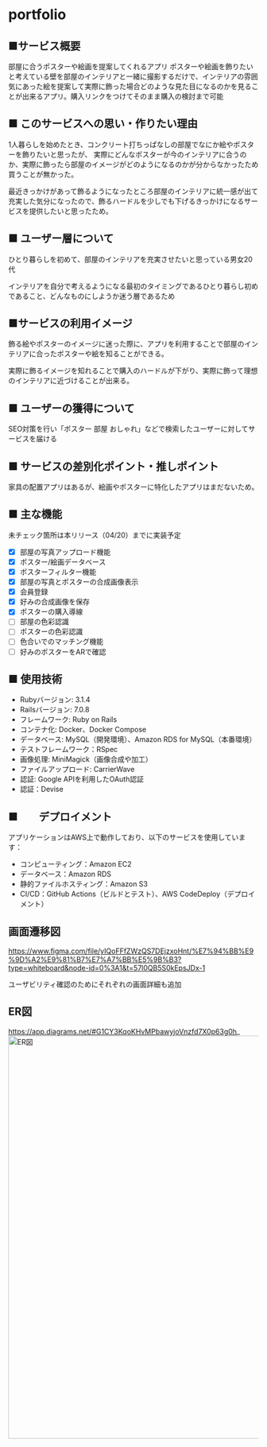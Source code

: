 # portfolio
## ■サービス概要 

部屋に合うポスターや絵画を提案してくれるアプリ ポスターや絵画を飾りたいと考えている壁を部屋のインテリアと一緒に撮影するだけで、インテリアの雰囲気にあった絵を提案して実際に飾った場合どのような見た目になるのかを見ることが出来るアプリ。購入リンクをつけてそのまま購入の検討まで可能

## ■ このサービスへの思い・作りたい理由 

1人暮らしを始めたとき、コンクリート打ちっぱなしの部屋でなにか絵やポスターを飾りたいと思ったが、 実際にどんなポスターが今のインテリアに合うのか、実際に飾ったら部屋のイメージがどのようになるのかが分からなかったため買うことが無かった。

最近きっかけがあって飾るようになったところ部屋のインテリアに統一感が出て充実した気分になったので、飾るハードルを少しでも下げるきっかけになるサービスを提供したいと思ったため。

## ■ ユーザー層について

ひとり暮らしを初めて、部屋のインテリアを充実させたいと思っている男女20代

インテリアを自分で考えるようになる最初のタイミングであるひとり暮らし初めであること、どんなものにしようか迷う層であるため

## ■サービスの利用イメージ

飾る絵やポスターのイメージに迷った際に、アプリを利用することで部屋のインテリアに合ったポスターや絵を知ることができる。

実際に飾るイメージを知れることで購入のハードルが下がり、実際に飾って理想のインテリアに近づけることが出来る。

## ■ ユーザーの獲得について 
SEO対策を行い「ポスター 部屋 おしゃれ」などで検索したユーザーに対してサービスを届ける

## ■ サービスの差別化ポイント・推しポイント 

家具の配置アプリはあるが、絵画やポスターに特化したアプリはまだないため。

## ■ 主な機能
未チェック箇所は本リリース（04/20）までに実装予定
- [x] 部屋の写真アップロード機能
- [x] ポスター/絵画データベース
- [x] ポスターフィルター機能
- [x] 部屋の写真とポスターの合成画像表示
- [x] 会員登録
- [x] 好みの合成画像を保存
- [x] ポスターの購入導線
- [ ] 部屋の色彩認識
- [ ] ポスターの色彩認識
- [ ] 色合いでのマッチング機能
- [ ] 好みのポスターをARで確認

## ■ 使用技術
- Rubyバージョン: 3.1.4
- Railsバージョン: 7.0.8
- フレームワーク: Ruby on Rails
- コンテナ化: Docker、Docker Compose
- データベース: MySQL（開発環境）、Amazon RDS for MySQL（本番環境）
- テストフレームワーク：RSpec
- 画像処理: MiniMagick（画像合成や加工）
- ファイルアップロード: CarrierWave
- 認証: Google APIを利用したOAuth認証
- 認証：Devise

## ■　　デプロイメント

アプリケーションはAWS上で動作しており、以下のサービスを使用しています：

- コンピューティング：Amazon EC2
- データベース：Amazon RDS
- 静的ファイルホスティング：Amazon S3
- CI/CD：GitHub Actions（ビルドとテスト）、AWS CodeDeploy（デプロイメント）

## 画面遷移図
https://www.figma.com/file/yIQoFFfZWzQS7DEjzxoHnt/%E7%94%BB%E9%9D%A2%E9%81%B7%E7%A7%BB%E5%9B%B3?type=whiteboard&node-id=0%3A1&t=57l0QB5S0kEpsJDx-1

ユーザビリティ確認のためにそれぞれの画面詳細も追加

## ER図
https://app.diagrams.net/#G1CY3KqoKHvMPbawyjoVnzfd7X0p63g0h_
<img width="811" alt="ER図" src="https://github.com/harumasa-iino/portfolio/assets/139933050/77959d82-4d22-4152-a28f-bf47ebac0e0d">
